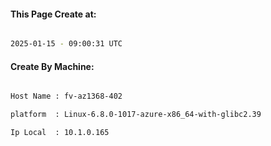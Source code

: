 
   
#### This Page Create at:

```bash

2025-01-15 - 09:00:31 UTC

```

#### Create By Machine:

```bash

Host Name : fv-az1368-402

platform  : Linux-6.8.0-1017-azure-x86_64-with-glibc2.39

Ip Local  : 10.1.0.165

```

